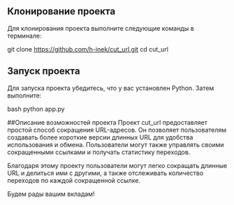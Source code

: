 ## Клонирование проекта
Для клонирования проекта выполните следующие команды в терминале:

git clone https://github.com/h-inek/cut_url.git
cd cut_url

## Запуск проекта
Для запуска проекта убедитесь, что у вас установлен Python. Затем выполните:

bash
python app.py

##Описание возможностей проекта
Проект cut_url предоставляет простой способ сокращения URL-адресов. Он позволяет пользователям создавать более короткие версии длинных URL для удобства использования и обмена. Пользователи могут также управлять своими сокращенными ссылками и получать статистику переходов.

Благодаря этому проекту пользователи могут легко сокращать длинные URL и делиться ими с другими, а также отслеживать количество переходов по каждой сокращенной ссылке.


Будем рады вашим вкладам!
